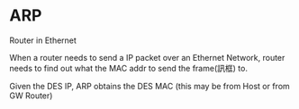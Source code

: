 # ARP
Router in Ethernet

When a router needs to send a IP packet over an Ethernet Network, router needs to find out what the MAC addr to send the frame(訊框) to.

Given the DES IP, ARP obtains the DES MAC (this may be from Host or from GW Router)
